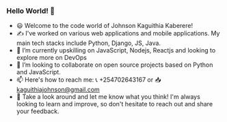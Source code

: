 ### Hello World! 👋

- :smiley: Welcome to the code world of Johnson Kaguithia Kaberere! 
- :writing_hand: I've worked on various web applications and mobile applications. My main tech stacks include Python, Django, JS, Java.
- 🌱 I’m currently upskilling on JavaScript, Nodejs, Reactjs and looking to explore more on DevOps
- 👯 I’m looking to collaborate on open source projects based on Python and JavaScript.
- 📫 Here's how to reach me: :telephone_receiver: +254702643167 or :inbox_tray: kaguithiajohnson@gmail.com
- :eyes: Take a look around and let me know what you think! I'm always looking to learn and improve, so don't hesitate to reach out and share your feedback.
